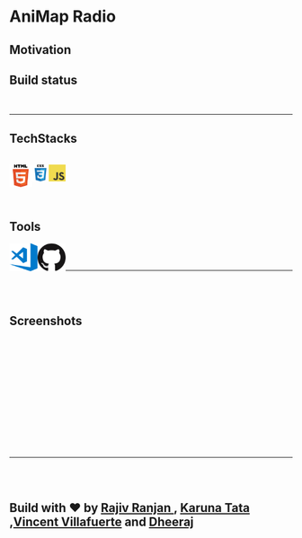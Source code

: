 # AniMap Radio



## Motivation


## Build status

<br>
<hr/>

## TechStacks

<br>

<img align="left" alt="HTML5" width="40px" src="https://raw.githubusercontent.com/github/explore/80688e429a7d4ef2fca1e82350fe8e3517d3494d/topics/html/html.png" />
<img align="left" margin-top="10px" alt="CSS3" width="30px" src="https://raw.githubusercontent.com/github/explore/80688e429a7d4ef2fca1e82350fe8e3517d3494d/topics/css/css.png" />
<img align="left" alt="JavaScript" width="30px" src="https://raw.githubusercontent.com/github/explore/80688e429a7d4ef2fca1e82350fe8e3517d3494d/topics/javascript/javascript.png" />
 
 <br>
 <br>
<br><br>

## Tools
<img align="left" alt="Visual Studio Code" width="50px" padding="10px" src="https://raw.githubusercontent.com/github/explore/80688e429a7d4ef2fca1e82350fe8e3517d3494d/topics/visual-studio-code/visual-studio-code.png" />
<img align="left" alt="GitHub" width="50px" src="https://raw.githubusercontent.com/github/explore/78df643247d429f6cc873026c0622819ad797942/topics/github/github.png" />

<br>
 <br>
 <hr/>
<br><br>
 
## Screenshots

<br>
 <br>

<br><br><br>
 <br>
 
<br><br><br>
 <br>
 <hr/>
<br><br>



## Build with ❤ by <a href ="https://github.com/rajivranjanmars" >Rajiv Ranjan </a> , <a href ="https://github.com/starlightknown" >Karuna Tata </a>,<a href ="https://github.com/vinzvinci" >Vincent Villafuerte</a> and <a href ="https://github.com/D-zero-7" >Dheeraj </a> 

